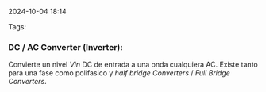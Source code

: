 2024-10-04 18:14

Tags: 

### DC / AC Converter (Inverter):
Convierte un nivel _Vin_ DC de entrada a una onda cualquiera AC. Existe tanto para una fase como polifasico y _half bridge Converters_ / _Full Bridge Converters_.


